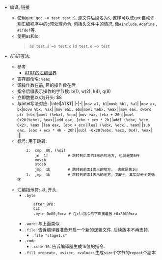 * 编译, 链接
    * 使用gcc: `gcc -o test test.S`, 源文件后缀名为`S`, 这样可以使gcc自动识别汇编程序中的c预处理命令, 包括头文件中的情况, 像`#include`, `#define` , `#ifdef`等. 
    * 使用as和ld: 
        > `as test.s –o test.o`
        > `ld test.o –o test `

* AT&T写法: 
    * 参考
        * [AT&T的汇编世界](https://zhuanlan.zhihu.com/p/54821702)
    * 寄存器命名: `%eax`
    * 源操作数在前, 目的操作数在后
    * 指令后缀表示操作的字节数: b(1), w(2), l(4), q(8)
    * 立即数要以`$`为开头: $8
    * 与Intel写法对应: 
        |Intel|AT&T|
        |-|-|
        |`mov al, bl`|`movb %bl, %al`|
        |`mov ax, bx`|`movw %bx, %ax`|
        |`mov eax, ebx`|`movl %ebx, %eax`|
        |`mov eax, dword ptr [ebx]`|`movl (%ebx), %eax`|
        |`mov eax, [ebx + 20h]`|`movl 0x20(%ebx), %eax`|
        |`add eax, [ebx + ecx * 2h]`|`addl (%ebx, %ecx, 0x2), %eax`|
        |`lea eax, [ebx + ecx]`|`leal (%ebx, %ecx), %eax`|
        |`sub eax, [ebx + ecx * 4h - 20h]`|`subl -0x20(%ebx, %ecx, 0x4), %eax`|
        |||
    * 标号: 用于跳转. 
        ```x86asm
            1:  cmp  $0, (%si)  
                je  1f         # 跳转到后面的1标示的地方, 也就是第6行
                movsb  
                stosb  
                jmp  1b        # 跳转到前面1表示的地方,  也就是第1行
            1:  jmp  1b        # 跳转到前面1表示的地方, 第6行, 其实就是个死循环
        ```
    * 汇编指示符: 以`.`开头. 
        * `.byte`
            ```x86asm
                after_BPB:
                CLI
                .byte 0x80,0xca # 在cli指令的下面接着放上0x80和0xca
            ```
        * `.word`: 与上面类似. 
        * `.file`: 告诉编译器准备开启一个新的逻辑文件. 后续版本不再支持. 
            * `.file "stage1.s"`
        * `.code`
            * `.code 16`: 告诉编译器生成16位的指令. 
        * `.fill <repeat>, <size>, <value>`: 生成`size`个字节的`repeat`个副本
        
